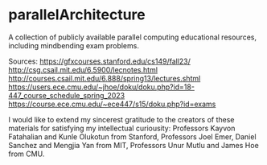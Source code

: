# parallelArchitecture
A collection of publicly available parallel computing educational resources, including mindbending exam problems.

Sources: 
https://gfxcourses.stanford.edu/cs149/fall23/
http://csg.csail.mit.edu/6.5900/lecnotes.html
http://courses.csail.mit.edu/6.888/spring13/lectures.shtml
https://users.ece.cmu.edu/~jhoe/doku/doku.php?id=18-447_course_schedule_spring_2023
https://course.ece.cmu.edu/~ece447/s15/doku.php?id=exams

I would like to extend my sincerest gratitude to the creators of these materials for satisfying my intellectual curiousity:
Professors Kayvon Fatahalian and Kunle Olukotun from Stanford, 
Professors Joel Emer, Daniel Sanchez and Mengjia Yan from MIT, 
Professors Unur Mutlu and James Hoe from CMU.
